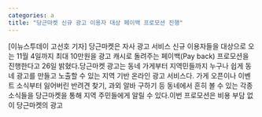 ```yaml
---
categories: a
title: "당근마켓 신규 광고 이용자 대상 페이백 프로모션 진행"
---
```

[이뉴스투데이 고선호 기자] 당근마켓은 자사 광고 서비스 신규 이용자들을 대상으로 오는 11월 4일까지 최대 10만원을 광고 캐시로 돌려주는 페이백(Pay back) 프로모션을 진행한다고 26일 밝혔다.당근마켓 광고는 동네 가게부터 지역민들까지 누구나 쉽게 동네 광고를 만들고 노출할 수 있는 지역 기반 온라인 광고 서비스다. 가게 오픈이나 이벤트 소식부터 잃어버린 반려견 찾기, 과외 알바 구하기 등 동네에서 흔히 볼 수 있는 각종 소식들을 당근마켓을 통해 지역 주민들에게 알릴 수 있다.이번 프로모션은 비용 부담 없이 당근마켓의 광고
